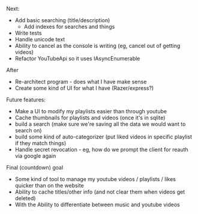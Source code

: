Next:
- Add basic searching (title/description)
    - Add indexes for searches and things
- Write tests
- Handle unicode text
- Ability to cancel as the console is writing (eg, cancel out of getting videos)
- Refactor YouTubeApi so it uses IAsyncEnumerable

After
- Re-architect program - does what I have make sense
- Create some kind of UI for what I have (Razer/express?)

Future features:
- Make a UI to modify my playlists easier than through youtube
- Cache thumbnails for playlists and videos (once it's in sqlite)
- build a search (make sure we're saving all the data we would want to search on)
- build some kind of auto-categorizer (put liked videos in specific playlist if they match things)
- Handle secret revocation - eg, how do we prompt the client for reauth via google again

Final (countdown) goal
- Some kind of tool to manage my youtube videos / playlists / likes quicker than on the website
- Ability to cache titles/other info (and not clear them when videos get deleted)
- With the Ability to differentiate between music and youtube videos
